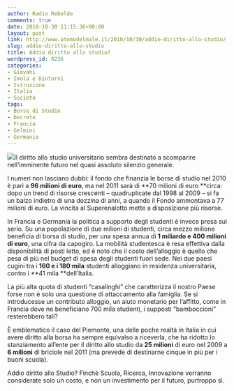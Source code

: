 ```yaml
---
author: Radio Rebelde
comments: true
date: 2010-10-30 11:15:36+00:00
layout: post
link: http://www.atomodelmale.it/2010/10/30/addio-diritto-allo-studio/
slug: addio-diritto-allo-studio
title: Addio diritto allo studio?
wordpress_id: 8236
categories:
- Giovani
- Imola e Dintorni
- Istruzione
- Italia
- Società
tags:
- Borse di Studio
- Decreto
- Francia
- Gelmini
- Germania
---
```


![](http://www.atomodelmale.it/wp-content/uploads/2010/10/images.jpg)Il diritto allo studio universitario sembra destinato a scomparire nell’imminente futuro nel quasi assoluto silenzio generale.

I numeri non lasciano dubbi: il fondo che finanzia le borse di studio nel 2010 è pari a **96 milioni di euro**, ma nel 2011 sarà di **70 milioni di euro **circa: dopo un trend di risorse crescenti – quadruplicate dal 1998 al 2009 – si fa un balzo indietro di una dozzina di anni, a quando il Fondo ammontava a 77 milioni di euro. La vincita al Superenalotto mette a disposizione più risorse.

In Francia e Germania la politica a supporto degli studenti è invece presa sul serio. Su una popolazione di due milioni di studenti, circa mezzo milione beneficia di borsa di studio, per una spesa annua di **1 miliardo e 400 milioni di euro**, una cifra da capogiro. La mobilità studentesca è resa effettiva dalla disponibilità di posti letto, ed è noto che il costo dell’alloggio è quello che pesa di più nel budget di spesa degli studenti fuori sede. Nei due paesi cugini tra i **160 e i 180** **mila** studenti alloggiano in residenza universitaria, contro i **41 mila **dell’Italia. <!-- more -->



La più alta quota di studenti “casalinghi” che caratterizza il nostro Paese forse non è solo una questione di attaccamento alla famiglia. Se si introducesse un contributo alloggio, un aiuto monetario per l’affitto, come in Francia dove ne beneficiano 700 mila studenti, i supposti “bamboccioni” resterebbero tali?

È emblematico il caso del Piemonte, una delle poche realtà in Italia in cui avere diritto alla borsa ha sempre equivalso a riceverla, che ha ridotto lo stanziamento all’ente per il diritto allo studio da **25 milioni** di euro nel 2009 a **6 milioni** di briciole nel 2011 (ma prevede di destinarne cinque in più per i buoni scuola).

Addio diritto allo Studio? Finchè Scuola, Ricerca, Innovazione verranno considerate solo un costo, e non un investimento per il futuro, purtroppo sì.
